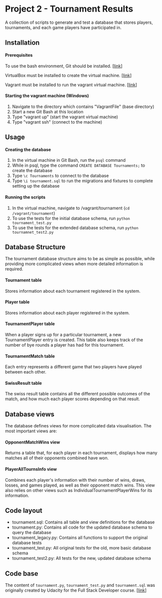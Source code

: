 # Project 2 - Tournament Results
A collection of scripts to generate and test a database that stores players, tournaments, and each game players have participated in.

## Installation
#### Prerequisites
To use the bash environment, Git should be installed. [[link](https://git-scm.com/)]

VirtualBox must be installed to create the virtual machine. [[link](https://www.virtualbox.org/)]

Vagrant must be installed to run the vagrant virtual machine. [[link](https://www.vagrantup.com/)]

#### Starting the vagrant machine (Windows)
1. Navigate to the directory which contains "VagrantFile" (base directory)
2. Start a new Git Bash at this location
3. Type "vagrant up" (start the vagrant virtual machine)
4. Type "vagrant ssh" (connect to the machine)

## Usage
#### Creating the database
1. In the virtual machine in Git Bash, run the `psql` command
2. While in psql, type the command `CREATE DATABASE Tournaments;` to create the database
3. Type `\c Tournaments` to connect to the database
4. Type `\i tournament.sql` to run the migrations and fixtures to complete setting up the database

#### Running the scripts
1. In the virtual machine, navigate to /vagrant/tournament (`cd /vagrant/tournament`)
2. To use the tests for the initial database schema, run `python tournament_test.py`
3. To use the tests for the extended database schema, run `python tournamnet_test2.py`

## Database Structure
The tournament database structure aims to be as simple as possible, while providing more complicated views when more detailed information is required.

#### Tournament table
Stores information about each tournament registered in the system.

#### Player table
Stores information about each player registered in the system.

#### TournamentPlayer table
When a player signs up for a particular tournament, a new TournamentPlayer entry is created. This table also keeps track of the number of bye rounds a player has had for this tournament.

#### TournamentMatch table
Each entry represents a different game that two players have played between each other.

#### SwissResult table
The swiss result table contains all the different possible outcomes of the match, and how much each player scores depending on that result.

## Database views
The database defines views for more complicated data visualisation. The most important views are:

#### OpponentMatchWins view
Returns a table that, for each player in each tournament, displays how many matches all of their opponents combined have won.

#### PlayerAllTournsInfo view
Combines each player's information with their number of wins, draws, losses, and games played, as well as their opponent match wins. This view also relies on other views such as IndividualTournamentPlayerWins for its information.

## Code layout
- tournament.sql: Contains all table and view definitions for the database
- tournament.py: Contains all code for the updated database schema to query the database
- tournament_legacy.py: Contains all functions to support the original database tests
- tournament_test.py: All original tests for the old, more basic database schema
- tournament_test2.py: All tests for the new, updated database schema

## Code base

The content of `tournament.py`, `tournament_test.py` and `tournament.sql` was originally created by Udacity for the Full Stack Developer course. [[link](https://github.com/adarsh0806/udacity-full-stack/tree/master/p2)]
